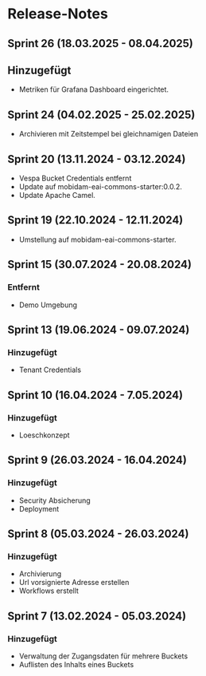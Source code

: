 # Release-Notes
## Sprint 26 (18.03.2025 - 08.04.2025)
## Hinzugefügt
- Metriken für Grafana Dashboard eingerichtet.

## Sprint 24 (04.02.2025 - 25.02.2025)
- Archivieren mit Zeitstempel bei gleichnamigen Dateien

## Sprint 20 (13.11.2024 - 03.12.2024)
- Vespa Bucket Credentials entfernt
- Update auf mobidam-eai-commons-starter:0.0.2.
- Update Apache Camel.

## Sprint 19 (22.10.2024 - 12.11.2024)
- Umstellung auf mobidam-eai-commons-starter.

## Sprint 15 (30.07.2024 - 20.08.2024)
### Entfernt
- Demo Umgebung

## Sprint 13 (19.06.2024 - 09.07.2024)
### Hinzugefügt
- Tenant Credentials

## Sprint 10 (16.04.2024 - 7.05.2024)
### Hinzugefügt
- Loeschkonzept

## Sprint 9 (26.03.2024 - 16.04.2024)
### Hinzugefügt
- Security Absicherung
- Deployment

## Sprint 8 (05.03.2024 - 26.03.2024)
### Hinzugefügt
- Archivierung
- Url vorsignierte Adresse erstellen
- Workflows erstellt

## Sprint 7 (13.02.2024 - 05.03.2024)
### Hinzugefügt
- Verwaltung der Zugangsdaten für mehrere Buckets
- Auflisten des Inhalts eines Buckets


